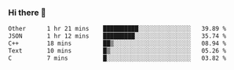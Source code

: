 ### Hi there 👋

<!--
**WShiBin/WShiBin** is a ✨ _special_ ✨ repository because its `README.md` (this file) appears on your GitHub profile.

Here are some ideas to get you started:

- 🔭 I’m currently working on ...
- 🌱 I’m currently learning ...
- 👯 I’m looking to collaborate on ...
- 🤔 I’m looking for help with ...
- 💬 Ask me about ...
- 📫 How to reach me: ...
- 😄 Pronouns: ...
- ⚡ Fun fact: ...
-->

<!--START_SECTION:waka-->

```txt
Other      1 hr 21 mins    ██████████░░░░░░░░░░░░░░░   39.89 %
JSON       1 hr 12 mins    █████████░░░░░░░░░░░░░░░░   35.74 %
C++        18 mins         ██▒░░░░░░░░░░░░░░░░░░░░░░   08.94 %
Text       10 mins         █▒░░░░░░░░░░░░░░░░░░░░░░░   05.26 %
C          7 mins          █░░░░░░░░░░░░░░░░░░░░░░░░   03.82 %
```

<!--END_SECTION:waka-->
